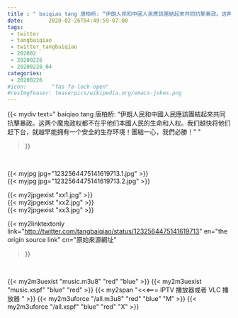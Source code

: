 ```yaml
---
title : " baiqiao tang 唐柏桥: “伊朗人民和中國人民應該團結起來共同抗擊暴政。这两个魔鬼政权都不在乎他们本國人民的生命和人权。我们越快将他们赶下台，就越早能拥有一个安全的生存环境！團結一心，我們必勝！”  "
date:        2020-02-26T04:49:59-07:00
tags:
 - twitter
 - tangbaiqiao
 - twitter_tangbaiqiao
 - 202002
 - 20200226
 - 20200226_04
categories:
 - 20200226
#icon:        "fas fa-lock-open"
#resImgTeaser: teaserpics/wikipedia.org/emacs-jokes.png
---
```


{{< mydiv text=" baiqiao tang 唐柏桥: “伊朗人民和中國人民應該團結起來共同抗擊暴政。这两个魔鬼政权都不在乎他们本國人民的生命和人权。我们越快将他们赶下台，就越早能拥有一个安全的生存环境！團結一心，我們必勝！”  "
>}}
<br>


 {{< myjpg jpg="1232564475141619713.1.jpg" >}}<br>  {{< myjpg jpg="1232564475141619713.2.jpg" >}}<br> 

{{< my2jpgexist "xx1.jpg" >}}<br>
{{< my2jpgexist "xx2.jpg" >}}<br>
{{< my2jpgexist "xx3.jpg" >}}<br>


{{< my2linktextonly link="http://twitter.com/tangbaiqiao/status/1232564475141619713"
en="the origin source link" cn="原始來源網址"
>}}


<br>

{{< my2m3uexist "music.m3u8" "red"  "blue" >}} {{< my2m3uexist "music.xspf" "blue" "red"  >}} {{< my2span "<<<=== IPTV 播放器或者 VLC 播放器 " >}} {{< my2m3uforce "/all.m3u8" "red"  "blue" "M" >}} {{< my2m3uforce "/all.xspf" "blue" "red"  "X" >}} 
